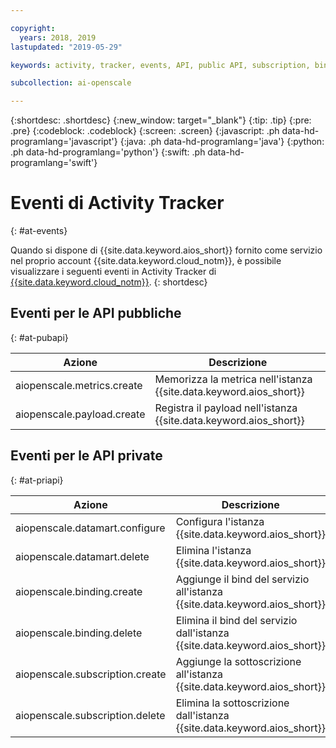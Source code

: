```yaml
---

copyright:
  years: 2018, 2019
lastupdated: "2019-05-29"

keywords: activity, tracker, events, API, public API, subscription, binding

subcollection: ai-openscale

---
```


{:shortdesc: .shortdesc}
{:new_window: target="_blank"}
{:tip: .tip}
{:pre: .pre}
{:codeblock: .codeblock}
{:screen: .screen}
{:javascript: .ph data-hd-programlang='javascript'}
{:java: .ph data-hd-programlang='java'}
{:python: .ph data-hd-programlang='python'}
{:swift: .ph data-hd-programlang='swift'}

# Eventi di Activity Tracker
{: #at-events}

Quando si dispone di {{site.data.keyword.aios_short}} fornito come servizio nel proprio account {{site.data.keyword.cloud_notm}}, è possibile visualizzare i seguenti eventi in Activity Tracker di [{{site.data.keyword.cloud_notm}}](/docs/services/cloud-activity-tracker?topic=cloud-activity-tracker-activity_tracker_ov).
{: shortdesc}

## Eventi per le API pubbliche
{: #at-pubapi}

| Azione | Descrizione |
| -- | -- |
| aiopenscale.metrics.create | Memorizza la metrica nell'istanza {{site.data.keyword.aios_short}} |
| aiopenscale.payload.create | Registra il payload nell'istanza {{site.data.keyword.aios_short}} |

## Eventi per le API private
{: #at-priapi}

| Azione | Descrizione |
| -- | -- |
| aiopenscale.datamart.configure | Configura l'istanza {{site.data.keyword.aios_short}} |
| aiopenscale.datamart.delete | Elimina l'istanza {{site.data.keyword.aios_short}} |
| aiopenscale.binding.create | Aggiunge il bind del servizio all'istanza {{site.data.keyword.aios_short}} |
| aiopenscale.binding.delete | Elimina il bind del servizio dall'istanza {{site.data.keyword.aios_short}} |
| aiopenscale.subscription.create | Aggiunge la sottoscrizione all'istanza {{site.data.keyword.aios_short}} |
| aiopenscale.subscription.delete | Elimina la sottoscrizione dall'istanza {{site.data.keyword.aios_short}} |
